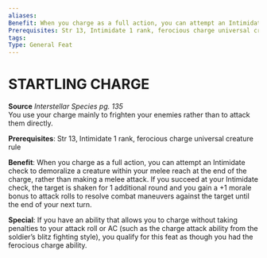 ```yaml
---
aliases: 
Benefit: When you charge as a full action, you can attempt an Intimidate check to demoralize a creature within your melee reach at the end of the charge, rather than making a melee attack. If you succeed at your Intimidate check, the target is shaken for 1 additional round and you gain a +1 morale bonus to attack rolls to resolve combat maneuvers against the target until the end of your next turn.
Prerequisites: Str 13, Intimidate 1 rank, ferocious charge universal creature rule
tags: 
Type: General Feat
---
```

# STARTLING CHARGE
**Source** _Interstellar Species pg. 135_  
You use your charge mainly to frighten your enemies rather than to attack them directly.

**Prerequisites**: Str 13, Intimidate 1 rank, ferocious charge universal creature rule

**Benefit**: When you charge as a full action, you can attempt an Intimidate check to demoralize a creature within your melee reach at the end of the charge, rather than making a melee attack. If you succeed at your Intimidate check, the target is shaken for 1 additional round and you gain a +1 morale bonus to attack rolls to resolve combat maneuvers against the target until the end of your next turn.

**Special**: If you have an ability that allows you to charge without taking penalties to your attack roll or AC (such as the charge attack ability from the soldier’s blitz fighting style), you qualify for this feat as though you had the ferocious charge ability.